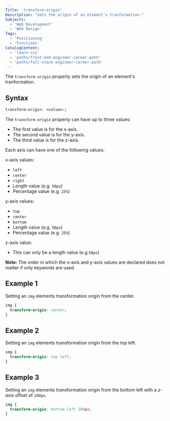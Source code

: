 ```yaml
---
Title: 'transform-origin'
Description: "Sets the origin of an element's tranformation."
Subjects:
  - 'Web Development'
  - 'Web Design'
Tags:
  - 'Positioning'
  - 'Functions'
CatalogContent:
  - 'learn-css'
  - 'paths/front-end-engineer-career-path'
  - 'paths/full-stack-engineer-career-path'
---
```


The `transform-origin` property sets the origin of an element's tranformation.

## Syntax

```css
transform-origin: <values>;
```

The `transform-origin` property can have up to three values:

- The first value is for the x-axis.
- The second value is for the y-axis.
- The third value is for the z-axis.

Each axis can have one of the following values:

x-axis values:

- `left`
- `center`
- `right`
- Length value (e.g. `50px`)
- Percentage value (e.g. `25%`)

y-axis values:

- `top`
- `center`
- `bottom`
- Length value (e.g. `50px`)
- Percentage value (e.g. `25%`)

z-axis value:

- This can only be a length value (e.g.`50px`)

**Note:** The order in which the x-axis and y-axis values are declared does not matter if only keywords are used.

## Example 1

Setting an `img` elements transformation origin from the center.

```css
img {
  transform-origin: center;
}
```

## Example 2

Setting an `img` elements transformation origin from the top left.

```css
img {
  transform-origin: top left;
}
```

## Example 3

Setting an `img` elements transformation origin from the bottom left with a _z-axis_ offset of `100px`.

```css
img {
  transform-origin: bottom left 100px;
}
```

